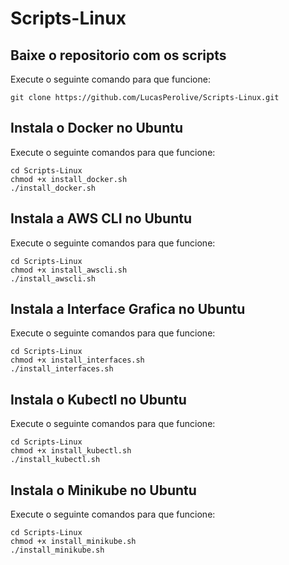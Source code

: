 # Scripts-Linux

## Baixe o repositorio com os scripts
Execute o seguinte comando para que funcione:
```
git clone https://github.com/LucasPerolive/Scripts-Linux.git
```

## Instala o Docker no Ubuntu
Execute o seguinte comandos para que funcione:
```
cd Scripts-Linux
chmod +x install_docker.sh
./install_docker.sh
```

## Instala a AWS CLI no Ubuntu
Execute o seguinte comandos para que funcione:
```
cd Scripts-Linux
chmod +x install_awscli.sh
./install_awscli.sh
```

## Instala a Interface Grafica no Ubuntu
Execute o seguinte comandos para que funcione:
```
cd Scripts-Linux
chmod +x install_interfaces.sh
./install_interfaces.sh
```

## Instala o Kubectl no Ubuntu
Execute o seguinte comandos para que funcione:
```
cd Scripts-Linux
chmod +x install_kubectl.sh
./install_kubectl.sh
```

## Instala o Minikube no Ubuntu
Execute o seguinte comandos para que funcione:
```
cd Scripts-Linux
chmod +x install_minikube.sh
./install_minikube.sh
```
